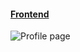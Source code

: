 #### [Frontend](https://github.com/BhavinRaichura/social-media-website-frontend)


![Profile page](https://www.linkpicture.com/q/Screenshot-from-2023-05-14-15-51-06.png "Profile page")
